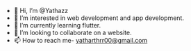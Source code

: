 - 👋 Hi, I’m @Yathazz
- 👀 I’m interested in web development and app development.
- 🌱 I’m currently learning flutter.
- 💞️ I’m looking to collaborate on a website.
- 📫 How to reach me- yatharthrr00@gmail.com

<!---
Yathazz/Yathazz is a ✨ special ✨ repository because its `README.md` (this file) appears on your GitHub profile.
You can click the Preview link to take a look at your changes.
--->
